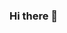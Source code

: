 ### Hi there 👋

<!--
**brunoccavalcanti/brunoccavalcanti** is a ✨ _special_ ✨ repository because its `README.md` (this file) appears on your GitHub profile.

Here are some ideas to get you started:

- 🌱 I’m currently learning Python for Data Science and AI
- 👯 I’m looking to collaborate on Python, C, C++ and Java
- 📫 How to reach me: https://www.linkedin.com/in/bruno-cavalcanti-9993971a2/
-->
